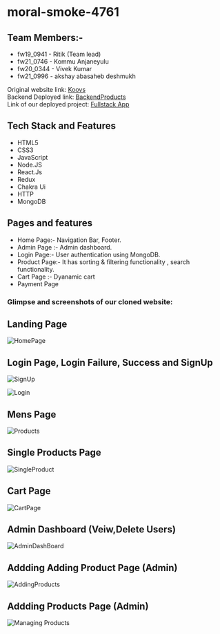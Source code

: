 # moral-smoke-4761
## Team Members:-
- fw19_0941 - Ritik	(Team lead)
- fw21_0746 - Kommu Anjaneyulu
- fw20_0344 - Vivek Kumar	
- fw21_0996 - akshay abasaheb deshmukh

Original website link: [Koovs](https://www.koovs.com/)
<br/>
Backend Deployed link: [BackendProducts](https://fashion-verg-backend.onrender.com/products)
<br/>
Link of our deployed project:  [Fullstack App]()
<br/>

## Tech Stack and Features

- HTML5
- CSS3
- JavaScript
- Node.JS
- React.Js
- Redux
- Chakra Ui
- HTTP
- MongoDB

## Pages and features
- Home Page:- Navigation Bar, Footer.
- Admin Page :- Admin dashboard.
- Login Page:- User authentication using MongoDB.
- Product Page:- It has sorting & filtering functionality , search functionality.
- Cart Page :- Dyanamic cart
- Payment Page


### Glimpse and screenshots of our cloned website:

## Landing Page

![HomePage](https://i.ibb.co/jr4jr7n/Screenshot-1802.png)

## Login Page, Login Failure, Success and SignUp

![SignUp](https://github.com/RitikSingh11661/moral-smoke-4761/assets/72447250/9bc84113-a101-43f9-8baf-7dcd1589e03b)
 
![Login](https://github.com/RitikSingh11661/moral-smoke-4761/assets/72447250/1c83eb1d-80dc-4eaf-9455-2644b199f350)


## Mens Page

<!-- ![Mens]()
## Products Page -->

![Products](https://github.com/RitikSingh11661/moral-smoke-4761/assets/72447250/4254c40b-1df3-4e3d-95d2-1f09259d410b)

## Single Products Page

![SingleProduct](https://github.com/RitikSingh11661/moral-smoke-4761/assets/72447250/fafdbb1a-daa0-4968-9594-d7ddb8c05ba4)

## Cart Page

![CartPage](https://github.com/RitikSingh11661/moral-smoke-4761/assets/72447250/5fedccec-be0c-4090-9250-07bf7c3e4a23)

## Admin Dashboard (Veiw,Delete Users)

![AdminDashBoard](https://github.com/RitikSingh11661/moral-smoke-4761/assets/72447250/960c4e3d-5b25-4ff7-b42b-07554983eff6)

## Addding Adding Product Page (Admin)

![AddingProducts](https://github.com/RitikSingh11661/moral-smoke-4761/assets/72447250/9d0324a0-2a18-42b7-8c2d-83a18bd74ad2)

## Addding Products Page (Admin)

![Managing Products](https://github.com/RitikSingh11661/moral-smoke-4761/assets/72447250/a4fa931a-4901-4360-b745-f82fd75c6de4)

